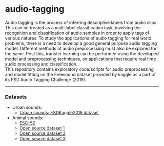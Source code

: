 # audio-tagging

Audio tagging is the process of inferring descriptive labels from audio clips. This can be treated as a multi label classification task, involving the recognition and classification of audio samples in order to apply tags of various natures. To study the applications of audio tagging for real world problems, there is a need to develop a good general purpose audio tagging model. Different methods of audio preprocessing must also be explored for the same. Post this, transfer learning can be performed using the developed model and preprocessing techniques, on applications that require real time audio processing and classification.<br>
This repository contains exploratory code/scripts for audio preprocessing and model fitting on the Freesound dataset provided by kaggle as a part of its FSD Audio Tagging Challenge (2019).

<hr>

### Datasets
- Urban sounds:
  - <a href="https://www.kaggle.com/c/freesound-audio-tagging-2019/data">Urban sounds: FSDKaggle2019 dataset</a>
- Animal sounds:
  - <a href="https://github.com/karolpiczak/ESC-50">ESC-50</a>
  - <a href="https://github.com/chathuravithakshana/Animal-Sound-Dataset-Research-2019-Sri-Lanka">Open source dataset 1</a>
  - <a href="https://github.com/adiengineer/Animal-sounds-Embedded-Classifier">Open source dataset 2</a>
  - <a href="https://github.com/YashNita/Animal-Sound-Dataset">Open source dataset 3</a>

